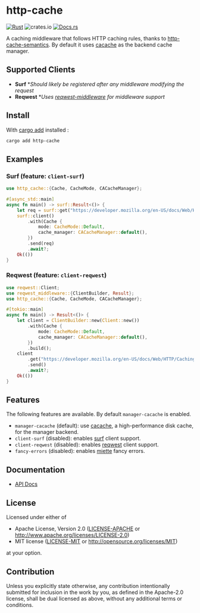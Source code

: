 # http-cache

[![Rust](https://github.com/06chaynes/http-cache/actions/workflows/rust.yml/badge.svg)](https://github.com/06chaynes/http-cache/actions/workflows/rust.yml)
![crates.io](https://img.shields.io/crates/v/http-cache.svg)
[![Docs.rs](https://docs.rs/http-cache/badge.svg)](https://docs.rs/http-cache)

A caching middleware that follows HTTP caching rules, thanks to [http-cache-semantics](https://github.com/kornelski/rusty-http-cache-semantics). By default it uses [cacache](https://github.com/zkat/cacache-rs) as the backend cache manager.

## Supported Clients

- **Surf** **Should likely be registered after any middleware modifying the request*
- **Reqwest** **Uses [reqwest-middleware](https://github.com/TrueLayer/reqwest-middleware) for middleware support*

## Install

With [cargo add](https://github.com/killercup/cargo-edit#Installation) installed :

```sh
cargo add http-cache
```

## Examples

### Surf (feature: `client-surf`)

```rust
use http_cache::{Cache, CacheMode, CACacheManager};

#[async_std::main]
async fn main() -> surf::Result<()> {
    let req = surf::get("https://developer.mozilla.org/en-US/docs/Web/HTTP/Caching");
    surf::client()
        .with(Cache {
            mode: CacheMode::Default,
            cache_manager: CACacheManager::default(),
        })
        .send(req)
        .await?;
    Ok(())
}
```

### Reqwest (feature: `client-reqwest`)

```rust
use reqwest::Client;
use reqwest_middleware::{ClientBuilder, Result};
use http_cache::{Cache, CacheMode, CACacheManager};

#[tokio::main]
async fn main() -> Result<()> {
    let client = ClientBuilder::new(Client::new())
        .with(Cache {
            mode: CacheMode::Default,
            cache_manager: CACacheManager::default(),
        })
        .build();
    client
        .get("https://developer.mozilla.org/en-US/docs/Web/HTTP/Caching")
        .send()
        .await?;
    Ok(())
}
```

## Features

The following features are available. By default `manager-cacache` is enabled.

- `manager-cacache` (default): use [cacache](https://github.com/zkat/cacache-rs), a high-performance disk cache, for the manager backend.
- `client-surf` (disabled): enables [surf](https://github.com/http-rs/surf) client support.
- `client-reqwest` (disabled): enables [reqwest](https://github.com/seanmonstar/reqwest) client support.
- `fancy-errors` (disabled): enables [miette](https://github.com/zkat/miette) fancy errors.

## Documentation

- [API Docs](https://docs.rs/http-cache)

## License

Licensed under either of

- Apache License, Version 2.0
  ([LICENSE-APACHE](LICENSE-APACHE) or <http://www.apache.org/licenses/LICENSE-2.0>)
- MIT license
  ([LICENSE-MIT](LICENSE-MIT) or <http://opensource.org/licenses/MIT>)

at your option.

## Contribution

Unless you explicitly state otherwise, any contribution intentionally submitted
for inclusion in the work by you, as defined in the Apache-2.0 license, shall be
dual licensed as above, without any additional terms or conditions.
